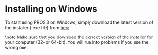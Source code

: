 # Installing on Windows

To start using PROS 3 on Windows, simply download the latest version of
the installer (.exe file) from
[here](https://github.com/purduesigbots/pros-cli3/releases/latest/).

\note
Make sure that you download the correct version of the installer for
your computer (32- or 64-bit). You will run into problems if you use
the wrong one.
